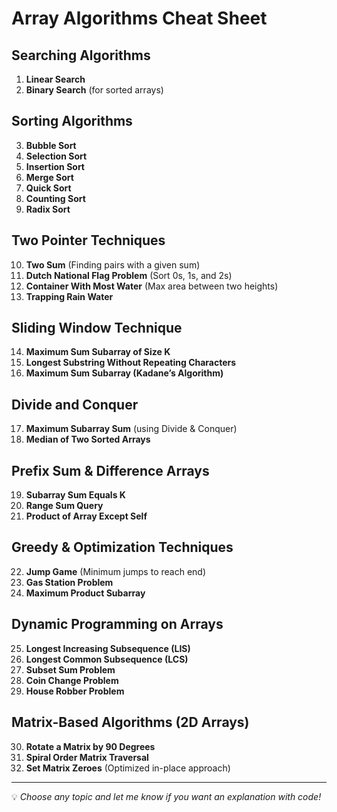 # Array Algorithms Cheat Sheet

## Searching Algorithms
1. **Linear Search**  
2. **Binary Search** (for sorted arrays)  

## Sorting Algorithms
3. **Bubble Sort**  
4. **Selection Sort**  
5. **Insertion Sort**  
6. **Merge Sort**  
7. **Quick Sort**  
8. **Counting Sort**  
9. **Radix Sort**  

## Two Pointer Techniques
10. **Two Sum** (Finding pairs with a given sum)  
11. **Dutch National Flag Problem** (Sort 0s, 1s, and 2s)  
12. **Container With Most Water** (Max area between two heights)  
13. **Trapping Rain Water**  

## Sliding Window Technique
14. **Maximum Sum Subarray of Size K**  
15. **Longest Substring Without Repeating Characters**  
16. **Maximum Sum Subarray (Kadane’s Algorithm)**  

## Divide and Conquer
17. **Maximum Subarray Sum** (using Divide & Conquer)  
18. **Median of Two Sorted Arrays**  

## Prefix Sum & Difference Arrays
19. **Subarray Sum Equals K**  
20. **Range Sum Query**  
21. **Product of Array Except Self**  

## Greedy & Optimization Techniques
22. **Jump Game** (Minimum jumps to reach end)  
23. **Gas Station Problem**  
24. **Maximum Product Subarray**  

## Dynamic Programming on Arrays
25. **Longest Increasing Subsequence (LIS)**  
26. **Longest Common Subsequence (LCS)**  
27. **Subset Sum Problem**  
28. **Coin Change Problem**  
29. **House Robber Problem**  

## Matrix-Based Algorithms (2D Arrays)
30. **Rotate a Matrix by 90 Degrees**  
31. **Spiral Order Matrix Traversal**  
32. **Set Matrix Zeroes** (Optimized in-place approach)  

---
💡 *Choose any topic and let me know if you want an explanation with code!*

